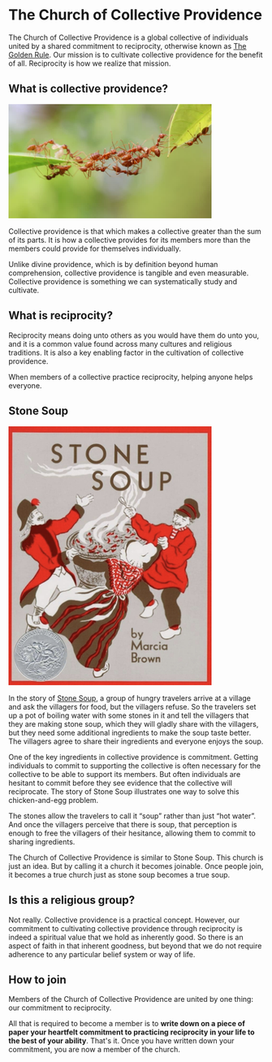 # The Church of Collective Providence

The Church of Collective Providence is a global collective of individuals united by a shared commitment to reciprocity, otherwise known as [The Golden Rule](https://en.wikipedia.org/wiki/Golden_Rule). Our mission is to cultivate collective providence for the benefit of all. Reciprocity is how we realize that mission.

## What is collective providence?

<img src="ant-bridge.jpg" width="400px">

Collective providence is that which makes a collective greater than the sum of its parts. It is how a collective provides for its members more than the members could provide for themselves individually.

Unlike divine providence, which is by definition beyond human comprehension, collective providence is tangible and even measurable. Collective providence is something we can systematically study and cultivate.

## What is reciprocity?

Reciprocity means doing unto others as you would have them do unto you, and it is a common value found across many cultures and religious traditions. It is also a key enabling factor in the cultivation of collective providence. 

When members of a collective practice reciprocity, helping anyone helps everyone.

## Stone Soup

<img src="stone-soup.jpg" width="400px">

In the story of [Stone Soup](https://en.wikipedia.org/wiki/Stone_Soup), a group of hungry travelers arrive at a village and ask the villagers for food, but the villagers refuse. So the travelers set up a pot of boiling water with some stones in it and tell the villagers that they are making stone soup, which they will gladly share with the villagers, but they need some additional ingredients to make the soup taste better. The villagers agree to share their ingredients and everyone enjoys the soup. 

One of the key ingredients in collective providence is commitment. Getting individuals to commit to supporting the collective is often necessary for the collective to be able to support its members. But often individuals are hesitant to commit before they see evidence that the collective will reciprocate. The story of Stone Soup illustrates one way to solve this chicken-and-egg problem.

The stones allow the travelers to call it “soup” rather than just “hot water”. And once the villagers perceive that there is soup, that perception is enough to free the villagers of their hesitance, allowing them to commit to sharing ingredients.

The Church of Collective Providence is similar to Stone Soup. This church is just an idea. But by calling it a church it becomes joinable. Once people join, it becomes a true church just as stone soup becomes a true soup.

## Is this a religious group?

Not really. Collective providence is a practical concept. However, our commitment to cultivating collective providence through reciprocity is indeed a spiritual value that we hold as inherently good. So there is an aspect of faith in that inherent goodness, but beyond that we do not require adherence to any particular belief system or way of life.

## How to join

Members of the Church of Collective Providence are united by one thing: our commitment to reciprocity. 

All that is required to become a member is to **write down on a piece of paper your heartfelt commitment to practicing reciprocity in your life to the best of your ability**. That's it. Once you have written down your commitment, you are now a member of the church.
